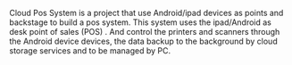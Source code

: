 Cloud Pos System is a project that use Android/ipad devices as points and backstage to build a pos system.
This system uses the ipad/Android as desk point of sales (POS) . 
And control the printers and scanners through the Android device devices, 
the data backup to the background by cloud storage services and to be managed by PC.
